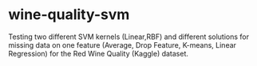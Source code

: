 # wine-quality-svm
Testing two different SVM kernels (Linear,RBF) and different solutions for missing data on one feature (Average, Drop Feature, K-means, Linear Regression) for the Red Wine Quality (Kaggle) dataset.
